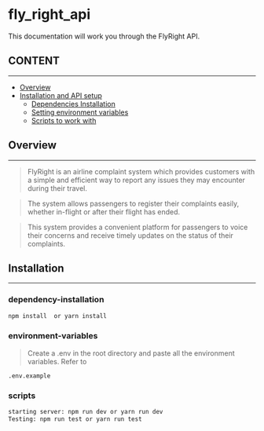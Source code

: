 # fly_right_api
This documentation will work you through the FlyRight API.

## CONTENT
---
* [Overview](#overview)
* [Installation and API setup](#installation)
  * [Dependencies Installation](#dependency-installation)
  * [Setting environment variables](#environment-variables)
  * [Scripts to work with](#scripts)



## Overview
---
> FlyRight is an airline complaint system which provides customers with a simple and efficient way to report any issues they may encounter during their travel.

> The system allows passengers to register their complaints easily, whether in-flight or after their flight has ended.

> This system provides a convenient platform for passengers to voice their concerns and receive timely updates on the status of their complaints.

## Installation
---
### dependency-installation

```bash
npm install  or yarn install
```
### environment-variables
>Create a .env in the root directory and paste all the environment variables. Refer to 
```
.env.example
```
### scripts

```bash
starting server: npm run dev or yarn run dev
Testing: npm run test or yarn run test
```
